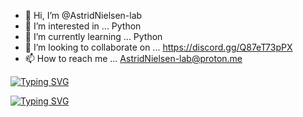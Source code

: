 - 👋 Hi, I’m @AstridNielsen-lab
- 👀 I’m interested in ... Python
- 🌱 I’m currently learning ... Python
- 💞️ I’m looking to collaborate on ... https://discord.gg/Q87eT73pPX
- 📫 How to reach me ... AstridNielsen-lab@proton.me

[![Typing SVG](https://readme-typing-svg.demolab.com?font=Fira+Code&weight=600&pause=1000&color=000000&center=true&vCenter=true&multiline=true&width=435&height=100&lines=Ol%C3%A1%2C+fique+a+vontade+%2C+nosso+DISCORD;https%3A%2F%2Fdiscord.gg%2FUGxGVdGK7y)](https://git.io/typing-svg)



[![Typing SVG](https://readme-typing-svg.demolab.com?font=Fira+Code&pause=1000&width=435&lines=%F0%9F%91%8B+Hi%2C+I%E2%80%99m+%40AstridNielsen-lab;%F0%9F%91%80+I%E2%80%99m+interested+in+...+Python;%F0%9F%8C%B1+I%E2%80%99m+currently+learning+...+Python;%F0%9F%92%9E%EF%B8%8F+I%E2%80%99m+looking+to+collaborate+on+...+https%3A%2F%2Fdiscord.gg%2FQ87eT73pPX;%F0%9F%93%AB+How+to+reach+me+...+AstridNielsen-lab%40proton.me)](https://git.io/typing-svg)
